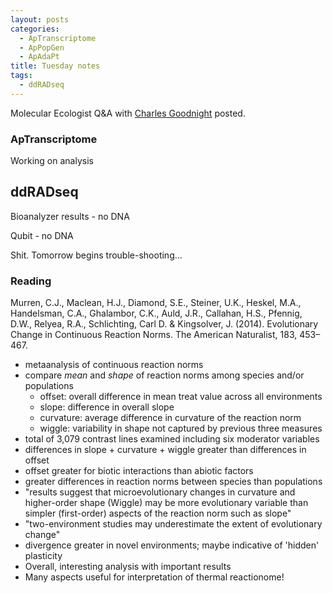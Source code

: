 ```yaml
---
layout: posts
categories: 
  - ApTranscriptome
  - ApPopGen
  - ApAdaPt
title: Tuesday notes
tags: 
  - ddRADseq
---
```


Molecular Ecologist Q&A with [Charles Goodnight](http://www.molecularecologist.com/2014/03/people-behind-the-science-dr-charles-goodnight/#more-4014) posted.


### ApTranscriptome

Working on analysis


## ddRADseq

Bioanalyzer results - no DNA

Qubit - no DNA

Shit. Tomorrow begins trouble-shooting...


### Reading

Murren, C.J., Maclean, H.J., Diamond, S.E., Steiner, U.K., Heskel, M.A., Handelsman, C.A., Ghalambor, C.K., Auld, J.R., Callahan, H.S., Pfennig, D.W., Relyea, R.A., Schlichting, Carl D. & Kingsolver, J. (2014). Evolutionary Change in Continuous Reaction Norms. The American Naturalist, 183, 453–467.

  - metaanalysis of continuous reaction norms
  - compare *mean* and *shape* of reaction norms among species and/or populations
    * offset: overall difference in mean treat value across all environments
    * slope: difference in overall slope
    * curvature: average difference in curvature of the reaction norm
    * wiggle: variability in shape not captured by previous three measures
  - total of 3,079 contrast lines examined including six moderator variables
  - differences in slope + curvature + wiggle greater than differences in offset
  - offset greater for biotic interactions than abiotic factors
  - greater differences in reaction norms between species than populations
  - "results suggest that microevolutionary changes in curvature and higher-order shape (Wiggle) may be more evolutionary variable than simpler (first-order) aspects of the reaction norm such as slope"
  - "two-environment studies may underestimate the extent of evolutionary change"
  - divergence greater in novel environments; maybe indicative of 'hidden' plasticity
  - Overall, interesting analysis with important results
  - Many aspects useful for interpretation of thermal reactionome!
 

